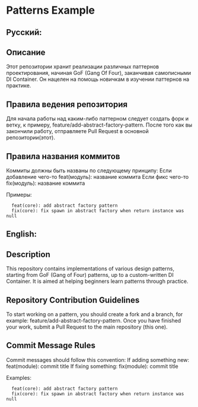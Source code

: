 # Patterns Example
## Русский:
## Описание
Этот репозитории хранит реализации различных паттернов проектирования, начиная GoF (Gang Of Four), заканчивая самописными DI Container. Он нацелен на помощь новичкам в изучении паттернов на практике.
## Правила ведения репозитория
Для начала работы над каким-либо паттерном следует создать форк и ветку, к примеру, feature/add-abstract-factory-pattern.
После того как вы закончили работу, отправляете Pull Request в основной репозитории(этот).
## Правила названия коммитов
Коммиты должны быть названы по следующему принципу:
Если добавление чего-то feat(модуль): название коммита
Если фикс чего-то fix(модуль): название коммита

Примеры:

```
  feat(core): add abstract factory pattern
  fix(core): fix spawn in abstract factory when return instance was null
```
## English:
## Description
This repository contains implementations of various design patterns, starting from GoF (Gang of Four) patterns, up to a custom-written DI Container. It is aimed at helping beginners learn patterns through practice.
## Repository Contribution Guidelines
To start working on a pattern, you should create a fork and a branch, for example: feature/add-abstract-factory-pattern.
Once you have finished your work, submit a Pull Request to the main repository (this one).
## Commit Message Rules
Commit messages should follow this convention:
If adding something new: feat(module): commit title
If fixing something: fix(module): commit title

Examples:
```
  feat(core): add abstract factory pattern
  fix(core): fix spawn in abstract factory when return instance was null
```
